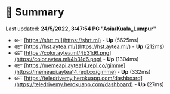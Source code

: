 # 📖 Summary
Last updated: **24/5/2022, 3:47:54 PG "Asia/Kuala_Lumpur"**

- `GET` [https://shrt.ml](https://shrt.ml) - **Up** (5625ms)
- `GET` [https://hst.aytea.ml/](https://hst.aytea.ml/) - **Up** (212ms)
- `GET` [https://color.aytea.ml/4b31d6.png](https://color.aytea.ml/4b31d6.png) - **Up** (1304ms)
- `GET` [https://memeapi.aytea14.repl.co/gimme](https://memeapi.aytea14.repl.co/gimme) - **Up** (332ms)
- `GET` [https://teledrivemy.herokuapp.com/dashboard](https://teledrivemy.herokuapp.com/dashboard) - **Up** (27ms)
